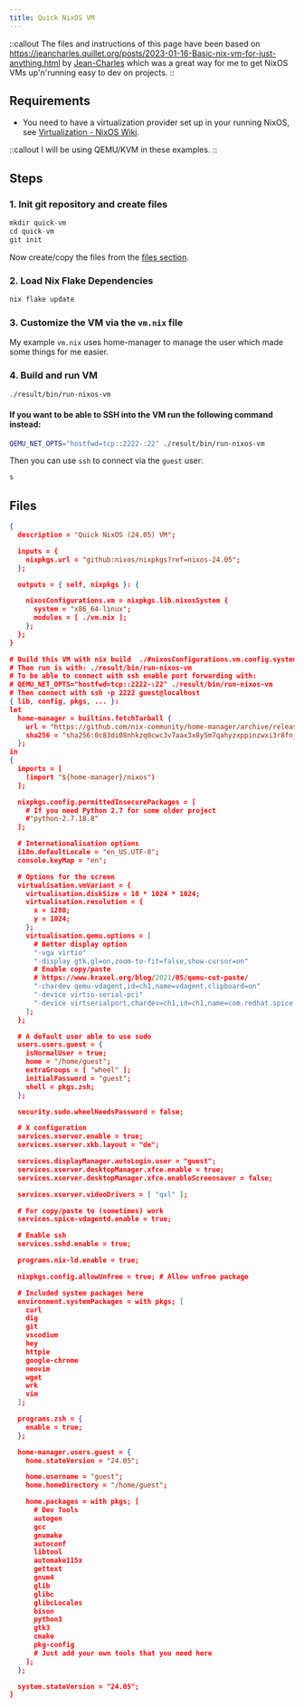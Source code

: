 ```yaml
---
title: Quick NixOS VM
---
```


::callout
The files and instructions of this page have been based on <https://jeancharles.quillet.org/posts/2023-01-16-Basic-nix-vm-for-just-anything.html> by [Jean-Charles](https://jeancharles.quillet.org/) which was a great way for me to get NixOS VMs up'n'running easy to dev on projects.
::

## Requirements

- You need to have a virtualization provider set up in your running NixOS, see [Virtualization - NixOS Wiki](https://nixos.wiki/wiki/Virtualization).

::callout
I will be using QEMU/KVM in these examples.
::

## Steps

### 1. Init git repository and create files

```js
mkdir quick-vm
cd quick-vm
git init
```

Now create/copy the files from the [files section](#files).

### 2. Load Nix Flake Dependencies

```js
nix flake update
```

### 3. Customize the VM via the `vm.nix` file

My example `vm.nix` uses home-manager to manage the user which made some things for me easier.

### 4. Build and run VM

```bash
./result/bin/run-nixos-vm
```

#### If you want to be able to SSH into the VM run the following command instead:

```bash
QEMU_NET_OPTS="hostfwd=tcp::2222-:22" ./result/bin/run-nixos-vm
```

Then you can use `ssh` to connect via the `guest` user:

```js
s
```

## Files

```json [flake.nix]
{
  description = "Quick NixOS (24.05) VM";

  inputs = {
    nixpkgs.url = "github:nixos/nixpkgs?ref=nixos-24.05";
  };

  outputs = { self, nixpkgs }: {

    nixosConfigurations.vm = nixpkgs.lib.nixosSystem {
      system = "x86_64-linux";
      modules = [ ./vm.nix ];
    };
  };
}
```

```json [vm.nix]
# Build this VM with nix build  ./#nixosConfigurations.vm.config.system.build.vm
# Then run is with: ./result/bin/run-nixos-vm
# To be able to connect with ssh enable port forwarding with:
# QEMU_NET_OPTS="hostfwd=tcp::2222-:22" ./result/bin/run-nixos-vm
# Then connect with ssh -p 2222 guest@localhost
{ lib, config, pkgs, ... }:
let
  home-manager = builtins.fetchTarball {
    url = "https://github.com/nix-community/home-manager/archive/release-24.05.tar.gz";
    sha256 = "sha256:0c83di08nhkzq0cwc3v7aax3x8y5m7qahyzxppinzwxi3r8fnjq3";
  };
in
{
  imports = [
    (import "${home-manager}/nixos")
  ];

  nixpkgs.config.permittedInsecurePackages = [
    # If you need Python 2.7 for some older project
    #"python-2.7.18.8"
  ];

  # Internationalisation options
  i18n.defaultLocale = "en_US.UTF-8";
  console.keyMap = "en";

  # Options for the screen
  virtualisation.vmVariant = {
    virtualisation.diskSize = 10 * 1024 * 1024;
    virtualisation.resolution = {
      x = 1280;
      y = 1024;
    };
    virtualisation.qemu.options = [
      # Better display option
      "-vga virtio"
      "-display gtk,gl=on,zoom-to-fit=false,show-cursor=on"
      # Enable copy/paste
      # https://www.kraxel.org/blog/2021/05/qemu-cut-paste/
      "-chardev qemu-vdagent,id=ch1,name=vdagent,clipboard=on"
      "-device virtio-serial-pci"
      "-device virtserialport,chardev=ch1,id=ch1,name=com.redhat.spice.0"
    ];
  };

  # A default user able to use sudo
  users.users.guest = {
    isNormalUser = true;
    home = "/home/guest";
    extraGroups = [ "wheel" ];
    initialPassword = "guest";
    shell = pkgs.zsh;
  };

  security.sudo.wheelNeedsPassword = false;

  # X configuration
  services.xserver.enable = true;
  services.xserver.xkb.layout = "de";

  services.displayManager.autoLogin.user = "guest";
  services.xserver.desktopManager.xfce.enable = true;
  services.xserver.desktopManager.xfce.enableScreensaver = false;

  services.xserver.videoDrivers = [ "qxl" ];

  # For copy/paste to (sometimes) work
  services.spice-vdagentd.enable = true;

  # Enable ssh
  services.sshd.enable = true;

  programs.nix-ld.enable = true;

  nixpkgs.config.allowUnfree = true; # Allow unfree package

  # Included system packages here
  environment.systemPackages = with pkgs; [
    curl
    dig
    git
    vscodium
    hey
    httpie
    google-chrome
    neovim
    wget
    wrk
    vim
  ];

  programs.zsh = {
    enable = true;
  };

  home-manager.users.guest = {
    home.stateVersion = "24.05";

    home.username = "guest";
    home.homeDirectory = "/home/guest";

    home.packages = with pkgs; [
      # Dev Tools
      autogen
      gcc
      gnumake
      autoconf
      libtool
      automake115x
      gettext
      gnum4
      glib
      glibc
      glibcLocales
      bison
      python3
      gtk3
      cmake
      pkg-config
      # Just add your own tools that you need here
    ];
  };

  system.stateVersion = "24.05";
}
```
